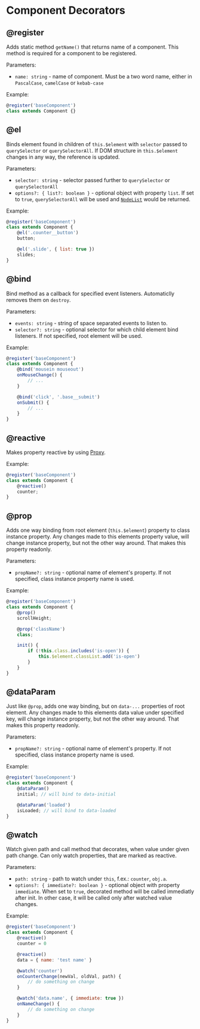 # Component Decorators

## @register
Adds static method `getName()` that returns name of a component. This method is required for a component to be registered.

Parameters:
 - `name: string` - name of component. Must be a two word name, either in `PascalCase`, `camelCase` or `kebab-case`

Example:
```js
@register('baseComponent')
class extends Component {}
```

## @el
Binds element found in children of `this.$element` with `selector` passed to `querySelector` or `querySelectorAll`. If DOM structure in `this.$element` changes in any way, the reference is updated.

Parameters:
 - `selector: string` - selector passed further to `querySelector` or `querySelectorAll`
 - `options?: { list?: boolean }` - optional object with property `list`. If set to `true`, `querySelectorAll` will be used and [`NodeList`](https://developer.mozilla.org/en-US/docs/Web/API/NodeList) would be returned.

Example:
```js
@register('baseComponent')
class extends Component {
    @el('.counter__button')
    button;

    @el('.slide', { list: true })
    slides;
}
```

## @bind
Bind method as a callback for specified event listeners. Automaticlly removes them on `destroy`.

Parameters:
 - `events: string` - string of space separated events to listen to.
 - `selector?: string` - optional selector for which child element bind listeners. If not specified, root element will be used.

Example:
```js
@register('baseComponent')
class extends Component {
    @bind('mousein mouseout')
    onMouseChange() {
        // ...
    }

    @bind('click', '.base__submit')
    onSubmit() {
        // ...   
    }
}
```

## @reactive
Makes property reactive by using [Proxy](https://developer.mozilla.org/en-US/docs/Web/JavaScript/Reference/Global_Objects/Proxy).

Example:
```js
@register('baseComponent')
class extends Component {
    @reactive()
    counter;
}
```

## @prop
Adds one way binding from root element (`this.$element`) property to class instance property. Any changes made to this elements property value, will change instance property, but not the other way around. That makes this property readonly.

Parameters:
 - `propName?: string` - optional name of element's property. If not specified, class instance property name is used.

Example:
```js
@register('baseComponent')
class extends Component {
    @prop()
    scrollHeight;

    @prop('className')
    class;

    init() {
        if (!this.class.includes('is-open')) {
            this.$element.classList.add('is-open')
        }
    }
}
```

## @dataParam
Just like `@prop`, adds one way binding, but on `data-...` properties of root element. Any changes made to this elements data value under specified key, will change instance property, but not the other way around. That makes this property readonly.

Parameters:
 - `propName?: string` - optional name of element's property. If not specified, class instance property name is used.

Example:
```js
@register('baseComponent')
class extends Component {
    @dataParam()
    initial; // will bind to data-initial

    @dataParam('loaded')
    isLoaded; // will bind to data-loaded
}
```

## @watch
Watch given path and call method that decorates, when value under given path change. Can only watch properties, that are marked as reactive.

Parameters:
 - `path: string` - path to watch under `this`, f.ex.: `counter`, `obj.a`.
 - `options?: { immediate?: boolean }` - optional object with property `immediate`. When set to `true`, decorated method will be called immediatly after init. In other case, it will be called only after watched value changes.

Example:
```js
@register('baseComponent')
class extends Component {
    @reactive()
    counter = 0

    @reactive()
    data = { name: 'test name' }

    @watch('counter')
    onCounterChange(newVal, oldVal, path) {
        // do something on change
    }

    @watch('data.name', { immediate: true })
    onNameChange() {
        // do something on change
    }
}
```

